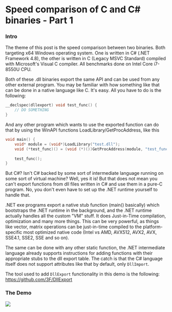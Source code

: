 # Speed comparison of C and C# binaries - Part 1

### Intro

The theme of this post is the speed comparison between two binaries. Both targeting x64 Windows operating system.
One is written in C# (.NET Framework 4.8), the other is written in C (Legacy MSVC Standard) compiled with Microsoft's Visual C compiler. All benchmarks done on Intel Core i7-8550U CPU.

Both of these .dll binaries export the same API and can be used from any other external program.
You may be familiar with how something like that can be done in a native language like C. It's easy.
All you have to do is the following:

```c
__declspec(dllexport) void test_func() {
    // DO SOMETHING
}
```

And any other program which wants to use the exported function can do that by using the WinAPI functions LoadLibrary/GetProcAddress, like this

```c
void main() {
    void* module = (void*)LoadLibrary("test.dll");
    void (*test_func)() = (void (*)())GetProcAddress(module, "test_func");
    
    test_func();
}
```

But C#? Isn't C# backed by some sort of intermediate language running on some sort of virtual machine?
Well, yes it is! But that does not mean you can't export functions from dll files written in C# and use them in a pure-C program. No, you don't even have to set up the .NET runtime yourself to handle that.

.NET exe programs export a native stub function (main() basically) which bootstraps the .NET runtime in the background, and the .NET runtime actually handles all the custom "VM" stuff. It does Just-in-Time compilation, optimization and many more things. This can be very powerful, as things like vector, matrix operations can be just-in-time compiled to the platform-specific most optimized native code (Intel vs AMD, AVX512, AVX2, AVX, SSE4.1, SSE2, SSE and so on).

The same can be done with any other static function, the .NET intermediate language already supports instructions for adding functions with their appropriate stubs to the dll export table. The catch is that the C# language itself does not support attributes like that by default, only ``DllImport``.

The tool used to add ``DllExport`` functionality in this demo is the following: https://github.com/3F/DllExport

### The Demo



![](https://github.com/sbarisic/rendr/raw/main/screens/demo_gif.gif)